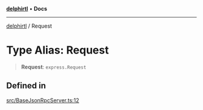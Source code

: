 [**delphirtl**](../README.md) • **Docs**

***

[delphirtl](../globals.md) / Request

# Type Alias: Request

> **Request**: `express.Request`

## Defined in

[src/BaseJsonRpcServer.ts:12](https://github.com/chuacw/delphirtl/blob/f3163e04bfe463ee73ae24dddcc0e3307d4e880a/src/BaseJsonRpcServer.ts#L12)

